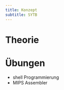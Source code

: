 ```yaml
---
title: Konzept
subtitle: SYTB
---
```




# Theorie



# Übungen

- shell Programmierung
- MIPS Assembler

